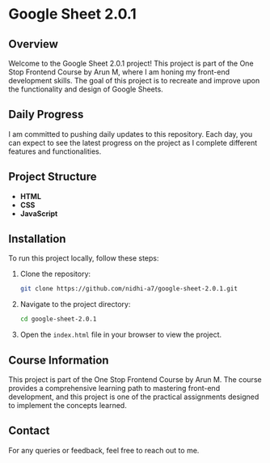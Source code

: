 # Google Sheet 2.0.1

## Overview

Welcome to the Google Sheet 2.0.1 project! This project is part of the One Stop Frontend Course by Arun M, where I am honing my front-end development skills. The goal of this project is to recreate and improve upon the functionality and design of Google Sheets.

## Daily Progress

I am committed to pushing daily updates to this repository. Each day, you can expect to see the latest progress on the project as I complete different features and functionalities.

## Project Structure

- **HTML**
- **CSS**
- **JavaScript**

## Installation

To run this project locally, follow these steps:

1. Clone the repository:
   ```bash
   git clone https://github.com/nidhi-a7/google-sheet-2.0.1.git
   ```
2. Navigate to the project directory:
   ```bash
   cd google-sheet-2.0.1
   ```
3. Open the `index.html` file in your browser to view the project.

## Course Information

This project is part of the One Stop Frontend Course by Arun M. The course provides a comprehensive learning path to mastering front-end development, and this project is one of the practical assignments designed to implement the concepts learned.

## Contact

For any queries or feedback, feel free to reach out to me.

